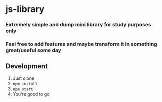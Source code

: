 # js-library
### Extremely simple and dump mini library for study purposes only  
### Feel free to add features and maybe transform it in something great/useful some day

## Development
1. Just clone   
2.  `npm install`
3.  `npm start`
4. You're good to go
